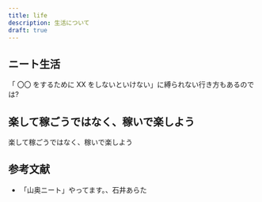 ```yaml
---
title: life
description: 生活について
draft: true
---
```


## ニート生活

「 〇〇 をするために XX をしないといけない」に縛られない行き方もあるのでは?

## 楽して稼ごうではなく、稼いで楽しよう

楽して稼ごうではなく、稼いで楽しよう

## 参考文献

- 「山奥ニート」やってます。、石井あらた

